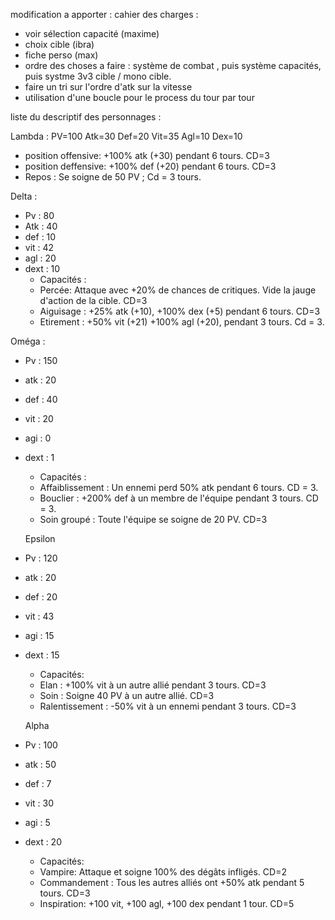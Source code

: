 modification a apporter :
cahier des charges : 
- voir sélection capacité (maxime)
- choix cible (ibra)
- fiche perso (max)
- ordre des choses a faire : système de combat , puis système capacités, puis systme 3v3 cible / mono cible.
- faire un tri sur l'ordre d'atk sur la vitesse
- utilisation d'une boucle pour le process du tour par tour





liste du descriptif des personnages :


Lambda : 
PV=100
Atk=30
Def=20
Vit=35
Agl=10
Dex=10

  - position offensive: +100% atk (+30) pendant 6 tours. CD=3
  - position deffensive: +100% def (+20) pendant 6 tours. CD=3
  - Repos : Se soigne de 50 PV ; Cd = 3 tours.

Delta : 
- Pv : 80
- Atk : 40
- def : 10
- vit : 42
- agl : 20
- dext : 10
  - Capacités : 
  - Percée: Attaque avec +20% de chances de critiques. Vide la jauge d'action de la cible. CD=3
  - Aiguisage : +25% atk (+10), +100% dex (+5) pendant 6 tours. CD=3
  - Etirement : +50% vit (+21) +100% agl (+20), pendant 3 tours. Cd = 3.

Oméga : 
- Pv : 150
- atk : 20
- def : 40
- vit : 20
- agi : 0 
- dext : 1
  - Capacités : 
  - Affaiblissement : Un ennemi perd 50% atk pendant 6 tours. CD = 3.
  - Bouclier : +200% def à un membre de l'équipe pendant 3 tours. CD = 3.
  - Soin groupé : Toute l'équipe se soigne de 20 PV. CD=3
 
  Epsilon
- Pv : 120
- atk : 20
- def : 20
- vit : 43
- agi : 15 
- dext : 15
  - Capacités:
  - Elan : +100% vit à un autre allié pendant 3 tours. CD=3
  - Soin : Soigne 40 PV à un autre allié. CD=3
  - Ralentissement : -50% vit à un ennemi pendant 3 tours. CD=3

  Alpha
- Pv : 100
- atk : 50
- def : 7
- vit : 30
- agi : 5 
- dext : 20
    - Capacités:
    - Vampire: Attaque et soigne 100% des dégâts infligés. CD=2
    - Commandement : Tous les autres alliés ont +50% atk pendant 5 tours. CD=3
    - Inspiration: +100 vit, +100 agl, +100 dex pendant 1 tour. CD=5
